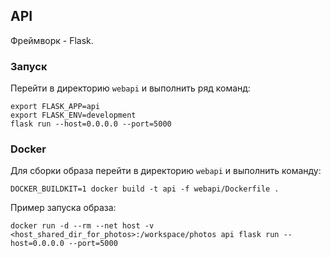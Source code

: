 ## API

Фреймворк - Flask.

### Запуск

Перейти в директорию `webapi` и выполнить ряд команд:

```
export FLASK_APP=api
export FLASK_ENV=development
flask run --host=0.0.0.0 --port=5000
```

### Docker

Для сборки образа перейти в директорию `webapi` и выполнить команду:

```
DOCKER_BUILDKIT=1 docker build -t api -f webapi/Dockerfile .
```

Пример запуска образа:

```
docker run -d --rm --net host -v <host_shared_dir_for_photos>:/workspace/photos api flask run --host=0.0.0.0 --port=5000
```

